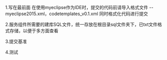 1.写在最前面
在使用myeclipse作为IDE时，提交的代码前请导入格式文件
--myeclipse2015.xml，codetemplates_v0.1.xml
同时格式化代码进行提交

2.服务组件所需要的建库SQL文件，统一存放在根目录sql文件夹下，已txt文件格式存储，以便于多方面查看

3.提交基准

4.测试